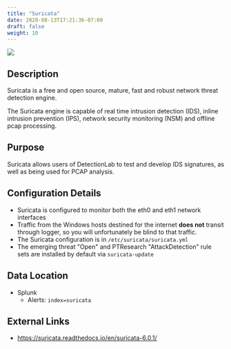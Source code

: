 ```yaml
---
title: "Suricata"
date: 2020-08-13T17:21:36-07:00
draft: false
weight: 10
---
```


![](../../images/suricata.png)

## Description
Suricata is a free and open source, mature, fast and robust network threat detection engine.

The Suricata engine is capable of real time intrusion detection (IDS), inline intrusion prevention (IPS), network security monitoring (NSM) and offline pcap processing.

## Purpose
Suricata allows users of DetectionLab to test and develop IDS signatures, as well as being used for PCAP analysis.

## Configuration Details
* Suricata is configured to monitor both the eth0 and eth1 network interfaces
* Traffic from the Windows hosts destined for the internet **does not** transit through logger, so you will unfortunately be blind to that traffic.
* The Suricata configuration is in `/etc/suricata/suricata.yml`
* The emerging threat "Open" and PTResearch "AttackDetection" rule sets are installed by default via `suricata-update`

## Data Location
* Splunk
  * Alerts: `index=suricata`

## External Links
* https://suricata.readthedocs.io/en/suricata-6.0.1/
